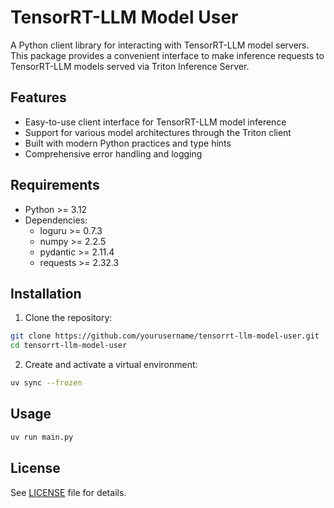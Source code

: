 # TensorRT-LLM Model User

A Python client library for interacting with TensorRT-LLM model servers. This package provides a convenient interface to make inference requests to TensorRT-LLM models served via Triton Inference Server.

## Features

- Easy-to-use client interface for TensorRT-LLM model inference
- Support for various model architectures through the Triton client
- Built with modern Python practices and type hints
- Comprehensive error handling and logging

## Requirements

- Python >= 3.12
- Dependencies:
  - loguru >= 0.7.3
  - numpy >= 2.2.5
  - pydantic >= 2.11.4
  - requests >= 2.32.3

## Installation

1. Clone the repository:
```bash
git clone https://github.com/yourusername/tensorrt-llm-model-user.git
cd tensorrt-llm-model-user
```

2. Create and activate a virtual environment:
```bash
uv sync --frozen
```

## Usage

```python
uv run main.py
```

## License

See [LICENSE](LICENSE) file for details.
